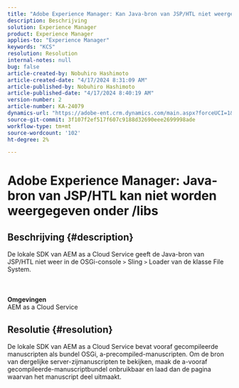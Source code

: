 ```yaml
---
title: "Adobe Experience Manager: Kan Java-bron van JSP/HTL niet weergeven onder /libs"
description: Beschrijving
solution: Experience Manager
product: Experience Manager
applies-to: "Experience Manager"
keywords: "KCS"
resolution: Resolution
internal-notes: null
bug: false
article-created-by: Nobuhiro Hashimoto
article-created-date: "4/17/2024 8:31:09 AM"
article-published-by: Nobuhiro Hashimoto
article-published-date: "4/17/2024 8:40:19 AM"
version-number: 2
article-number: KA-24079
dynamics-url: "https://adobe-ent.crm.dynamics.com/main.aspx?forceUCI=1&pagetype=entityrecord&etn=knowledgearticle&id=8d6654d3-94fc-ee11-a1fe-6045bd045872"
source-git-commit: 3f107f2ef517f607c9188d32690eee2699998ade
workflow-type: tm+mt
source-wordcount: '102'
ht-degree: 2%

---
```


# Adobe Experience Manager: Java-bron van JSP/HTL kan niet worden weergegeven onder /libs

## Beschrijving {#description}

De lokale SDK van AEM as a Cloud Service geeft de Java-bron van JSP/HTL niet weer in de OSGi-console `>`  Sling `>`  Loader van de klasse File System.<br><br> <br><br><b>Omgevingen</b>
<br>AEM as a Cloud Service

## Resolutie {#resolution}


De lokale SDK van AEM as a Cloud Service bevat vooraf gecompileerde manuscripten als bundel OSGi, a-precompiled-manuscripten. Om de bron van dergelijke server-zijmanuscripten te bekijken, maak de a-vooraf gecompileerde-manuscriptbundel onbruikbaar en laad dan de pagina waarvan het manuscript deel uitmaakt.
